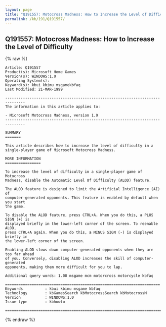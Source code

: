 ```yaml
---
layout: page
title: "Q191557: Motocross Madness: How to Increase the Level of Difficulty"
permalink: /kb/191/Q191557/
---
```


## Q191557: Motocross Madness: How to Increase the Level of Difficulty

{% raw %}

	Article: Q191557
	Product(s): Microsoft Home Games
	Version(s): WINDOWS:1.0
	Operating System(s): 
	Keyword(s): kbui kbimu msgamekbfaq
	Last Modified: 21-MAR-1999
	
	-------------------------------------------------------------------------------
	The information in this article applies to:
	
	- Microsoft Motocross Madness, version 1.0 
	-------------------------------------------------------------------------------
	
	SUMMARY
	=======
	
	This article describes how to increase the level of difficulty in a
	single-player game of Microsoft Motocross Madness.
	
	MORE INFORMATION
	================
	
	To increase the level of difficulty in a single-player game of Motocross
	Madness, disable the Automatic Level Of Difficulty (ALOD) feature.
	
	The ALOD feature is designed to limit the Artificial Intelligence (AI) of
	computer-generated opponents. This feature is enabled by default when you start
	the game.
	
	To disable the ALOD feature, press CTRL+A. When you do this, a PLUS SIGN (+) is
	displayed briefly in the lower-left corner of the screen. To reenable ALOD,
	press CTRL+A again. When you do this, a MINUS SIGN (-) is displayed briefly in
	the lower-left corner of the screen.
	
	Enabling ALOD slows down computer-generated opponents when they are too far ahead
	of you. Conversely, disabling ALOD increases the skill of computer-generated
	opponents, making them more difficult for you to lap.
	
	Additional query words: 1.00 msgame mcm motorcross motorcycle kbfaq
	
	======================================================================
	Keywords          : kbui kbimu msgame kbfaq
	Technology        : kbGamesSearch kbMotocrossSearch kbMotocrossM
	Version           : WINDOWS:1.0
	Issue type        : kbhowto
	
	=============================================================================
	

{% endraw %}
